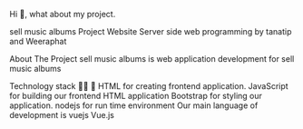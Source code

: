 Hi 👋, what about my project.

sell music albums
Project Website Server side web programming by tanatip and Weeraphat

About The Project 
sell music albums is web application development for sell music albums

Technology stack 🧑‍💻 🏫
HTML for creating frontend application.
JavaScript for building our frontend HTML application
Bootstrap for styling our application.
nodejs for run time environment
Our main language of development is vuejs  Vue.js
